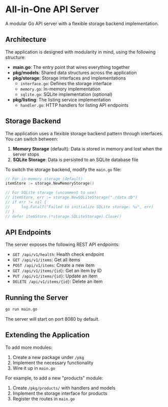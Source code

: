# All-in-One API Server

A modular Go API server with a flexible storage backend implementation.

## Architecture

The application is designed with modularity in mind, using the following structure:

- **main.go**: The entry point that wires everything together
- **pkg/models**: Shared data structures across the application
- **pkg/storage**: Storage interfaces and implementations
  - `interface.go`: Defines the storage interface
  - `memory.go`: In-memory implementation
  - `sqlite.go`: SQLite implementation (optional)
- **pkg/listing**: The listing service implementation
  - `handler.go`: HTTP handlers for listing API endpoints

## Storage Backend

The application uses a flexible storage backend pattern through interfaces. You can switch between:

1. **Memory Storage** (default): Data is stored in memory and lost when the server stops
2. **SQLite Storage**: Data is persisted to an SQLite database file

To switch the storage backend, modify the `main.go` file:

```go
// For in-memory storage (default)
itemStore := storage.NewMemoryStorage()

// For SQLite storage (uncomment to use)
// itemStore, err := storage.NewSQLiteStorage("./data.db")
// if err != nil {
//     log.Fatalf("Failed to initialize SQLite storage: %v", err)
// }
// defer itemStore.(*storage.SQLiteStorage).Close()
```

## API Endpoints

The server exposes the following REST API endpoints:

- `GET /api/v1/health`: Health check endpoint
- `GET /api/v1/items`: Get all items
- `POST /api/v1/items`: Create a new item
- `GET /api/v1/items/{id}`: Get an item by ID
- `PUT /api/v1/items/{id}`: Update an item
- `DELETE /api/v1/items/{id}`: Delete an item

## Running the Server

```bash
go run main.go
```

The server will start on port 8080 by default.

## Extending the Application

To add more modules:

1. Create a new package under `/pkg`
2. Implement the necessary functionality
3. Wire it up in `main.go`

For example, to add a new "products" module:

1. Create `/pkg/products/` with handlers and models
2. Implement the storage interface for products
3. Register the routes in `main.go`
